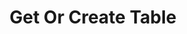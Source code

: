 ---
title: Get Or Create Table
excerpt: >-
  Retrieves information about a specific table if it exists; otherwise, creates
  a new table based on the provided schema.
api:
  file: botpress-api.json
  operationId: getOrCreateTable
deprecated: false
hidden: false
metadata:
  title: ''
  description: ''
  robots: index
next:
  description: ''
---